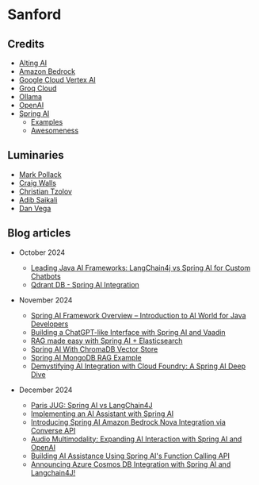 # Sanford

## Credits

* [Alting AI](https://alting.ai)
* [Amazon Bedrock](https://aws.amazon.com/bedrock/)
* [Google Cloud Vertex AI](https://cloud.google.com/vertex-ai?hl=en)
* [Groq Cloud](https://groq.com)
* [Ollama](https://ollama.com/)
* [OpenAI](https://openai.com/api/)
* [Spring AI](https://spring.io/projects/spring-ai)
  * [Examples](https://github.com/spring-projects/spring-ai-examples)
  * [Awesomeness](https://github.com/danvega/awesome-spring-ai)

## Luminaries

* [Mark Pollack](https://www.linkedin.com/in/marklpollack/)
* [Craig Walls](https://www.linkedin.com/in/habuma/)
* [Christian Tzolov](https://www.linkedin.com/in/tzolov/)
* [Adib Saikali](https://www.linkedin.com/in/adibsaikali/)
* [Dan Vega](https://www.youtube.com/@DanVega/videos)

## Blog articles

* October 2024
  * [Leading Java AI Frameworks: LangChain4j vs Spring AI for Custom Chatbots](https://www.miliari.me/blog/leading-java-rag-frameworks)
  * [Qdrant DB - Spring AI Integration](https://www.kodesastra.com/2024/10/qdrant-db-spring-ai-Integration.html)
  
* November 2024
  * [Spring AI Framework Overview – Introduction to AI World for Java Developers](https://grapeup.com/blog/spring-ai-overview-introduction-to-ai-world-for-java-developers/#)
  * [Building a ChatGPT-like Interface with Spring AI and Vaadin](https://blog.stackademic.com/building-a-chatgpt-like-interface-with-spring-ai-and-vaadin-ed62c702f094)
  * [RAG made easy with Spring AI + Elasticsearch](https://www.elastic.co/search-labs/blog/java-rag-spring-ai-es)
  * [Spring AI With ChromaDB Vector Store](https://www.baeldung.com/spring-ai-chromadb-vector-store)
  * [Spring AI MongoDB RAG Example](https://www.javacodegeeks.com/spring-ai-mongodb-rag-example.html)
  * [Demystifying AI Integration with Cloud Foundry: A Spring AI Deep Dive](https://blogs.vmware.com/tanzu/demystifying-ai-integration-with-cloud-foundry-a-spring-ai-deep-dive/)
  
* December 2024
  * [Paris JUG: Spring AI vs LangChain4J](https://speakerdeck.com/michaelisvy/2024)
  * [Implementing an AI Assistant with Spring AI](https://www.baeldung.com/spring-ai-assistant)
  * [Introducing Spring AI Amazon Bedrock Nova Integration via Converse API](https://spring.io/blog/2024/12/10/spring-ai-amazon-bedrock-nova)
  * [Audio Multimodality: Expanding AI Interaction with Spring AI and OpenAI](https://spring.io/blog/2024/12/05/spring-ai-audio-modality)
  * [Building AI Assistance Using Spring AI's Function Calling API](https://www.kodesastra.com/2024/12/building-ai-assistance-using-spring-ai-function-calling.html)
  * [Announcing Azure Cosmos DB Integration with Spring AI and Langchain4J!](https://devblogs.microsoft.com/cosmosdb/announcing-azure-cosmos-db-integration-with-spring-ai-and-langchain4j/)
